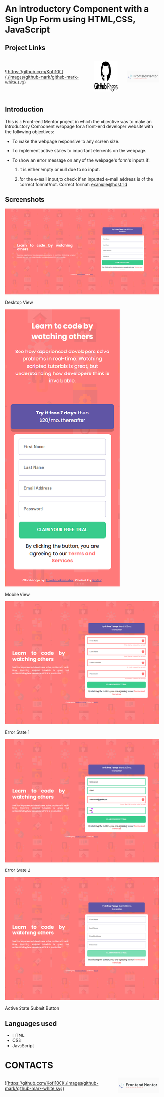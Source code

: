 # An Introductory Component with a Sign Up Form using HTML,CSS, JavaScript
<style>
.links {
    display: flex;
    flex-direction: row;
    justify-content: center;
    align-items: center;
    column-gap: 32px;
}
</style>

## Project Links

<div class="links">

![https://github.com/Kofi100](./images/github-mark/github-mark-white.svg) 

<a href=""> <img src="./images/githubPages.jpg" style="height:100px"></a>

<a href="https://www.frontendmentor.io/profile/Kofi100"><img src="./images/frontEndMentor.png" style="width:200px"></a>

</div>

## Introduction
This is a Front-end Mentor project in which the objective was to make an Introductory Component webpage for a front-end developer website with the following objectives:

* To make the webpage responsive to any screen size.

* To implement active states to important elements on the webpage.

* To show an error message on any of the webpage's form's inputs if:
    1. it is either empty or null due to no input.

    2. for the e-mail input,to check if an inputted e-mail address is of the correct format/not.
    Correct format: example@host.tld


## Screenshots

![Desktop Mode](./desktopScreenshot.png)

Desktop View

![](./mobileScreenshot.png)

Mobile View

![](./errorState1.png)

Error State 1

![](./errorState2.png)

Error State 2

![](./activeStateSubmitBtn.png)

Active State Submit Button


## Languages used
- HTML
- CSS
- JavaScript

# CONTACTS

<div class="links">

![https://github.com/Kofi100](./images/github-mark/github-mark-white.svg)

<a href="https://www.frontendmentor.io/profile/Kofi100">
<img src="./images/frontEndMentor.png" style="width:200px"></a>

</div>